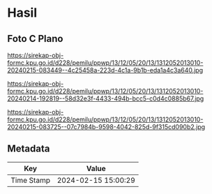 # Hasil

## Foto C Plano

https://sirekap-obj-formc.kpu.go.id/d228/pemilu/ppwp/13/12/05/20/13/1312052013010-20240215-083449--4c25458a-223d-4c1a-9b1b-eda1a4c3a640.jpg

https://sirekap-obj-formc.kpu.go.id/d228/pemilu/ppwp/13/12/05/20/13/1312052013010-20240214-192819--58d32e3f-4433-494b-bcc5-c0d4c0885b67.jpg

https://sirekap-obj-formc.kpu.go.id/d228/pemilu/ppwp/13/12/05/20/13/1312052013010-20240215-083725--07c7984b-9598-4042-825d-9f315cd090b2.jpg


## Metadata

| Key        | Value               |
| ---------- | ------------------- |
| Time Stamp | 2024-02-15 15:00:29 |



